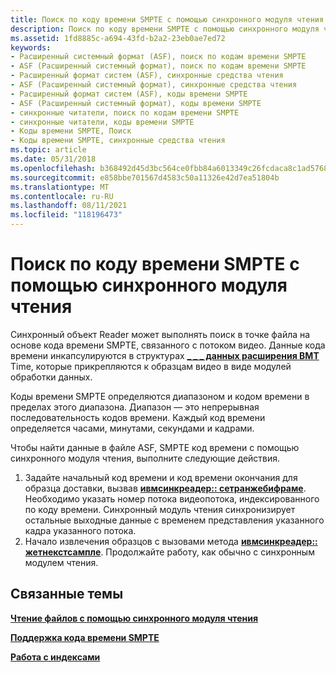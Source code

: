 ```yaml
---
title: Поиск по коду времени SMPTE с помощью синхронного модуля чтения
description: Поиск по коду времени SMPTE с помощью синхронного модуля чтения
ms.assetid: 1fd8885c-a694-43fd-b2a2-23eb0ae7ed72
keywords:
- Расширенный системный формат (ASF), поиск по кодам времени SMPTE
- ASF (Расширенный системный формат), поиск по кодам времени SMPTE
- Расширенный формат систем (ASF), синхронные средства чтения
- ASF (Расширенный системный формат), синхронные средства чтения
- Расширенный формат систем (ASF), коды времени SMPTE
- ASF (Расширенный системный формат), коды времени SMPTE
- синхронные читатели, поиск по кодам времени SMPTE
- синхронные читатели, коды времени SMPTE
- Коды времени SMPTE, Поиск
- Коды времени SMPTE, синхронные средства чтения
ms.topic: article
ms.date: 05/31/2018
ms.openlocfilehash: b368492d45d3bc564ce0fbb84a6013349c26fcdaca8c1ad576863a9cee6f6f36
ms.sourcegitcommit: e858bbe701567d4583c50a11326e42d7ea51804b
ms.translationtype: MT
ms.contentlocale: ru-RU
ms.lasthandoff: 08/11/2021
ms.locfileid: "118196473"
---
```

# <a name="to-seek-by-smpte-time-code-using-the-synchronous-reader"></a>Поиск по коду времени SMPTE с помощью синхронного модуля чтения

Синхронный объект Reader может выполнять поиск в точке файла на основе кода времени SMPTE, связанного с потоком видео. Данные кода времени инкапсулируются в структурах [**\_ \_ \_ данных расширения ВМТ**](/previous-versions/windows/desktop/api/Wmsdkidl/ns-wmsdkidl-wmt_timecode_extension_data) Time, которые прикрепляются к образцам видео в виде модулей обработки данных.

Коды времени SMPTE определяются диапазоном и кодом времени в пределах этого диапазона. Диапазон — это непрерывная последовательность кодов времени. Каждый код времени определяется часами, минутами, секундами и кадрами.

Чтобы найти данные в файле ASF, SMPTE код времени с помощью синхронного модуля чтения, выполните следующие действия.

1.  Задайте начальный код времени и код времени окончания для образца доставки, вызвав [**ивмсинкреадер:: сетранжебифраме**](/previous-versions/windows/desktop/api/Wmsdkidl/nf-wmsdkidl-iwmsyncreader-setrangebyframe). Необходимо указать номер потока видеопотока, индексированного по коду времени. Синхронный модуль чтения синхронизирует остальные выходные данные с временем представления указанного кадра указанного потока.
2.  Начало извлечения образцов с вызовами метода [**ивмсинкреадер:: жетнекстсампле**](/previous-versions/windows/desktop/api/Wmsdkidl/nf-wmsdkidl-iwmsyncreader-getnextsample). Продолжайте работу, как обычно с синхронным модулем чтения.

## <a name="related-topics"></a>Связанные темы

<dl> <dt>

[**Чтение файлов с помощью синхронного модуля чтения**](reading-files-with-the-synchronous-reader.md)
</dt> <dt>

[**Поддержка кода времени SMPTE**](smpte-time-code-support.md)
</dt> <dt>

[**Работа с индексами**](working-with-indexes.md)
</dt> </dl>

 

 





